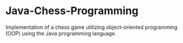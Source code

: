 # Java-Chess-Programming
Implementation of a chess game utilizing object-oriented programming (OOP) using the Java programming language.
